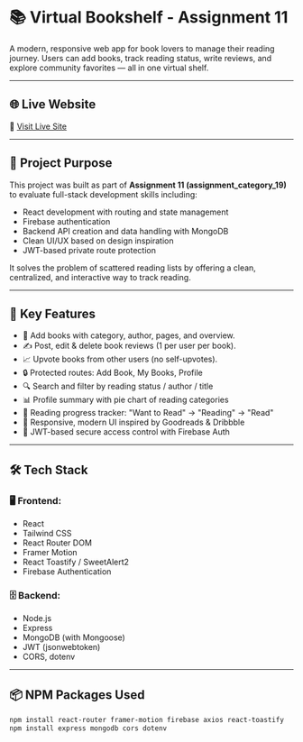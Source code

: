 # 📚 Virtual Bookshelf - Assignment 11

A modern, responsive web app for book lovers to manage their reading journey. Users can add books, track reading status, write reviews, and explore community favorites — all in one virtual shelf.

---

## 🌐 Live Website

🔗 [Visit Live Site](https://virtual-bookshelf-f0867.web.app/)

---

## 🎯 Project Purpose

This project was built as part of **Assignment 11 (assignment_category_19)** to evaluate full-stack development skills including:
- React development with routing and state management
- Firebase authentication
- Backend API creation and data handling with MongoDB
- Clean UI/UX based on design inspiration
- JWT-based private route protection

It solves the problem of scattered reading lists by offering a clean, centralized, and interactive way to track reading.

---

## 🚀 Key Features

- 📌 Add books with category, author, pages, and overview.
- ✍️ Post, edit & delete book reviews (1 per user per book).
- 📈 Upvote books from other users (no self-upvotes).
- 🔒 Protected routes: Add Book, My Books, Profile
- 🔍 Search and filter by reading status / author / title
- 📊 Profile summary with pie chart of reading categories
- 🔁 Reading progress tracker: "Want to Read" → "Reading" → "Read"
- 📸 Responsive, modern UI inspired by Goodreads & Dribbble
- 🔐 JWT-based secure access control with Firebase Auth

---

## 🛠️ Tech Stack

### 🖥️ Frontend:
- React
- Tailwind CSS
- React Router DOM
- Framer Motion
- React Toastify / SweetAlert2
- Firebase Authentication

### 🗄️ Backend:
- Node.js
- Express
- MongoDB (with Mongoose)
- JWT (jsonwebtoken)
- CORS, dotenv

---

## 📦 NPM Packages Used

```bash
npm install react-router framer-motion firebase axios react-toastify
npm install express mongodb cors dotenv 
